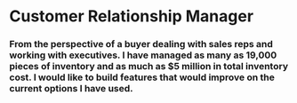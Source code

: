 # Customer Relationship Manager 

### From the perspective of a buyer dealing with sales reps and working with executives. I have managed as many as 19,000 pieces of inventory and as much as $5 million in total inventory cost. I would like to build features that would improve on the current options I have used. 